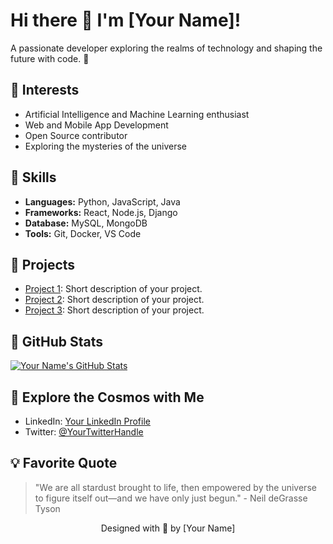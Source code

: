 <!-- Your Name -->
# Hi there 👋 I'm [Your Name]!

<!-- Your Introduction -->
A passionate developer exploring the realms of technology and shaping the future with code. 🚀

<!-- Your Interests -->
## 🌌 Interests

- Artificial Intelligence and Machine Learning enthusiast
- Web and Mobile App Development
- Open Source contributor
- Exploring the mysteries of the universe

<!-- Your Skills -->
## 💫 Skills

- **Languages:** Python, JavaScript, Java
- **Frameworks:** React, Node.js, Django
- **Database:** MySQL, MongoDB
- **Tools:** Git, Docker, VS Code

<!-- Your Projects -->
## 🚀 Projects

- [Project 1](https://github.com/yourusername/project1): Short description of your project.
- [Project 2](https://github.com/yourusername/project2): Short description of your project.
- [Project 3](https://github.com/yourusername/project3): Short description of your project.

<!-- Your GitHub Stats -->
## 🌟 GitHub Stats

[![Your Name's GitHub Stats](https://github-readme-stats.vercel.app/api?username=yourusername&show_icons=true&theme=nightowl)](https://github.com/yourusername)

<!-- Your Social Media Links -->
## 🔭 Explore the Cosmos with Me

- LinkedIn: [Your LinkedIn Profile](https://www.linkedin.com/in/yourusername)
- Twitter: [@YourTwitterHandle](https://twitter.com/yourusername)

<!-- Your Favorite Quote -->
## 💡 Favorite Quote

> "We are all stardust brought to life, then empowered by the universe to figure itself out—and we have only just begun." - Neil deGrasse Tyson

<!-- Your Footer -->
<footer align="center">
  <p>Designed with 🌌 by [Your Name]</p>
</footer>
